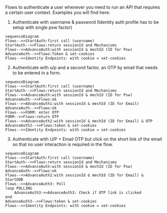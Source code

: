 Flows to authenticate a user whenever you need to run an API that requires a certain user context.
Examples you will find here:
1. Authenticate with username & password (Identity auth profile has to be setup with single psw factor)

```mermaid
sequenceDiagram
Flows-->>StartAuth:first call (username)
StartAuth-->>Flows:return sessionId and Mechanisms
Flows-->>AdvanceAuth:with sessionId & mechId (ID for Psw)
AdvanceAuth-->>Flows:Token & set-cookies
Flows-->>Identity Endpoints: with cookie = set-cookies
```


2. Authenticate with u/p and a second factor, an OTP by email that needs to be entered in a form.

```mermaid
sequenceDiagram
Flows-->>StartAuth:first call (username)
StartAuth-->>Flows:return sessionId and Mechanisms
Flows-->>AdvanceAuth:with sessionId & mechId (ID for Psw)
AdvanceAuth-->>Flows:ok
Flows-->>AdvanceAuth1:with sessionId & mechId (ID for Email)
AdvanceAuth-->>Flows:ok
Flows-->>FORM: enter OTP
FORM-->>Flows:return OTP
Flows-->>AdvanceAuth2:with sessionId & mechId (ID for Email) & OTP
AdvanceAuth2-->>Flows:token & set-cookies
Flows-->>Identity Endpoints: with cookie = set-cookies
```


3. Authenticate with U/P + Email OTP but click on the short link of the email so that no user interaction is required in the flow.

```mermaid
sequenceDiagram
Flows-->>StartAuth:first call (username)
StartAuth-->>Flows:return sessionId and Mechanisms
Flows-->>AdvanceAuth:with sessionId & mechId (ID for Psw)
AdvanceAuth-->>Flows:ok
Flows-->>AdvanceAuth2:with sessionId & mechId (ID for Email) & StartOOB
Flows-->>AdvanceAuth3: Poll
loop POLLING
    AdvanceAuth3->>AdvanceAuth3: Check if OTP link is clicked
end
AdvanceAuth3-->>Flows:token & set-cookies
Flows-->>Identity Endpoints: with cookie = set-cookies
```
